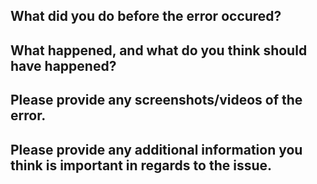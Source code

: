 ## What did you do before the error occured?  


## What happened, and what do you think should have happened?


## Please provide any screenshots/videos of the error.


## Please provide any additional information you think is important in regards to the issue.

